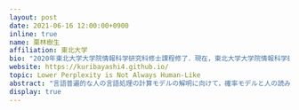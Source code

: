 ```yaml
---
layout: post
date: 2021-06-16 12:00:00+0900
inline: true
name: 栗林樹生
affiliation: 東北大学
bio: "2020年東北大学大学院情報科学研究科修士課程修了．現在，東北大学大学院情報科学研究科にて博士課程取得に向けて研究を進めている．2020年より日本学術振興会特別研究員（DC1）．Langsmith株式会社共同創業者．"
website: https://kuribayashi4.github.io/
topic: Lower Perplexity is Not Always Human-Like
abstract: "言語普遍的な人の言語処理の計算モデルの解明に向けて，確率モデルと人の読み活動 (読み時間や脳波) を照らし合わせた研究が行われてきた．しかしながら，特にニューラルモデルの認知的妥当性を対象とした近年の研究のほとんどは英語を対象として行われており，そこで得られた知見の言語横断的な一般性は定かでない．本研究では英語とは大きく異なる文構造をもつ日本語に焦点を当て，言語モデルの認知的妥当性について日英言語横断的に調査を行う．既存の知見の一つとして，本研究では「言語モデルの工学的性能 (パープレキシティ) が良いほど認知的妥当性も高い」という報告を取り上げ，本知見が言語横断的に成り立たないことを示し，言語横断的な検証の必要性を強調する．さらに，本実験で得られた言語間の結果の乖離についてUniform Information Density Hypothesisの観点から考察する．"
display: true
---
```


